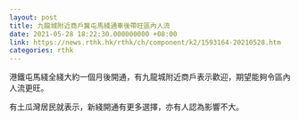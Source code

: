 ```yaml
---
layout: post
title: 九龍城附近商戶冀屯馬綫通車後帶旺區內人流
date: 2021-05-28 18:22:30.000000000 +08:00
link: https://news.rthk.hk/rthk/ch/component/k2/1593164-20210528.htm
categories: rthk
---
```


港鐵屯馬綫全綫大約一個月後開通，有九龍城附近商戶表示歡迎，期望能夠令區內人流更旺。

有土瓜灣居民就表示，新綫開通有更多選擇，亦有人認為影響不大。
